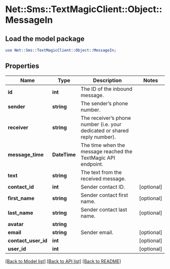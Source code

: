 # Net::Sms::TextMagicClient::Object::MessageIn

## Load the model package
```perl
use Net::Sms::TextMagicClient::Object::MessageIn;
```

## Properties
Name | Type | Description | Notes
------------ | ------------- | ------------- | -------------
**id** | **int** | The ID of the inbound message. | 
**sender** | **string** | The sender’s phone number. | 
**receiver** | **string** | The receiver’s phone number (i.e. your dedicated or shared reply number). | 
**message_time** | **DateTime** | The time when the message reached the TextMagic API endpoint. | 
**text** | **string** | The text from the received message. | 
**contact_id** | **int** | Sender contact ID. | [optional] 
**first_name** | **string** | Sender contact first name. | [optional] 
**last_name** | **string** | Sender contact last name. | [optional] 
**avatar** | **string** |  | 
**email** | **string** | Sender email. | [optional] 
**contact_user_id** | **int** |  | [optional] 
**user_id** | **int** |  | [optional] 

[[Back to Model list]](../README.md#documentation-for-models) [[Back to API list]](../README.md#documentation-for-api-endpoints) [[Back to README]](../README.md)


